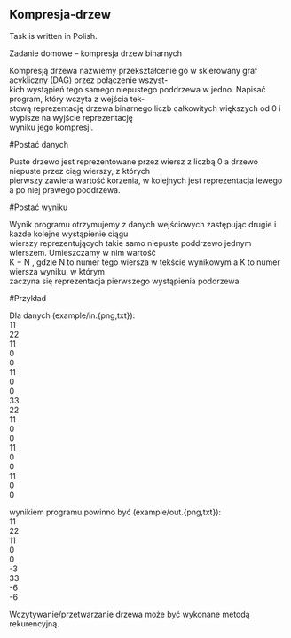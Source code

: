 ## Kompresja-drzew

Task is written in Polish.  

Zadanie domowe – kompresja drzew binarnych  

Kompresją drzewa nazwiemy przekształcenie go w skierowany graf acykliczny (DAG) przez połączenie wszyst-  
kich wystąpień tego samego niepustego poddrzewa w jedno. Napisać program, który wczyta z wejścia tek-  
stową reprezentację drzewa binarnego liczb całkowitych większych od 0 i wypisze na wyjście reprezentację  
wyniku jego kompresji.  

#Postać danych

Puste drzewo jest reprezentowane przez wiersz z liczbą 0 a drzewo niepuste przez ciąg wierszy, z których  
pierwszy zawiera wartość korzenia, w kolejnych jest reprezentacja lewego a po niej prawego poddrzewa.  

#Postać wyniku

Wynik programu otrzymujemy z danych wejściowych zastępując drugie i każde kolejne wystąpienie ciągu  
wierszy reprezentujących takie samo niepuste poddrzewo jednym wierszem. Umieszczamy w nim wartość  
K − N , gdzie N to numer tego wiersza w tekście wynikowym a K to numer wiersza wyniku, w którym  
zaczyna się reprezentacja pierwszego wystąpienia poddrzewa.  

#Przykład

Dla danych (example/in.{png,txt}):  
11  
22  
11  
0  
0  
11  
0  
0  
33  
22  
11  
0  
0  
11  
0  
0  
11  
0  
0  

wynikiem programu powinno być (example/out.{png,txt}):  
11  
22  
11  
0  
0  
-3  
33  
-6  
-6  

Wczytywanie/przetwarzanie drzewa może być wykonane metodą rekurencyjną.

